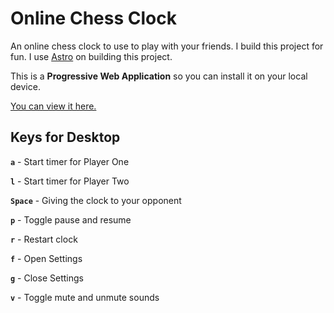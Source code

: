 # Online Chess Clock

An online chess clock to use to play with your friends. I build this project for fun. I use [Astro](https://astro.build/) on building this project.

This is a **Progressive Web Application** so you can install it on your local device.

[You can view it here.](https://online-chess-clock.pages.dev/)

## Keys for Desktop

**`a`** - Start timer for Player One

**`l`** - Start timer for Player Two

**`Space`** - Giving the clock to your opponent

**`p`** - Toggle pause and resume

**`r`** - Restart clock

**`f`** - Open Settings

**`g`** - Close Settings

**`v`** - Toggle mute and unmute sounds
